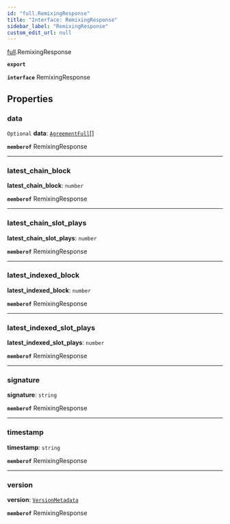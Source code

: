 ```yaml
---
id: "full.RemixingResponse"
title: "Interface: RemixingResponse"
sidebar_label: "RemixingResponse"
custom_edit_url: null
---
```


[full](../namespaces/full.md).RemixingResponse

**`export`**

**`interface`** RemixingResponse

## Properties

### data

 `Optional` **data**: [`AgreementFull`](full.AgreementFull.md)[]

**`memberof`** RemixingResponse

___

### latest\_chain\_block

 **latest\_chain\_block**: `number`

**`memberof`** RemixingResponse

___

### latest\_chain\_slot\_plays

 **latest\_chain\_slot\_plays**: `number`

**`memberof`** RemixingResponse

___

### latest\_indexed\_block

 **latest\_indexed\_block**: `number`

**`memberof`** RemixingResponse

___

### latest\_indexed\_slot\_plays

 **latest\_indexed\_slot\_plays**: `number`

**`memberof`** RemixingResponse

___

### signature

 **signature**: `string`

**`memberof`** RemixingResponse

___

### timestamp

 **timestamp**: `string`

**`memberof`** RemixingResponse

___

### version

 **version**: [`VersionMetadata`](full.VersionMetadata.md)

**`memberof`** RemixingResponse
